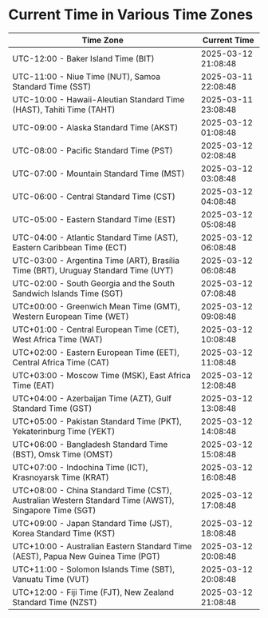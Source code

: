 # Current Time in Various Time Zones

| Time Zone | Current Time |
|-----------|--------------|
| UTC-12:00 - Baker Island Time (BIT) | 2025-03-12 21:08:48 |
| UTC-11:00 - Niue Time (NUT), Samoa Standard Time (SST) | 2025-03-11 22:08:48 |
| UTC-10:00 - Hawaii-Aleutian Standard Time (HAST), Tahiti Time (TAHT) | 2025-03-11 23:08:48 |
| UTC-09:00 - Alaska Standard Time (AKST) | 2025-03-12 01:08:48 |
| UTC-08:00 - Pacific Standard Time (PST) | 2025-03-12 02:08:48 |
| UTC-07:00 - Mountain Standard Time (MST) | 2025-03-12 03:08:48 |
| UTC-06:00 - Central Standard Time (CST) | 2025-03-12 04:08:48 |
| UTC-05:00 - Eastern Standard Time (EST) | 2025-03-12 05:08:48 |
| UTC-04:00 - Atlantic Standard Time (AST), Eastern Caribbean Time (ECT) | 2025-03-12 06:08:48 |
| UTC-03:00 - Argentina Time (ART), Brasília Time (BRT), Uruguay Standard Time (UYT) | 2025-03-12 06:08:48 |
| UTC-02:00 - South Georgia and the South Sandwich Islands Time (SGT) | 2025-03-12 07:08:48 |
| UTC±00:00 - Greenwich Mean Time (GMT), Western European Time (WET) | 2025-03-12 09:08:48 |
| UTC+01:00 - Central European Time (CET), West Africa Time (WAT) | 2025-03-12 10:08:48 |
| UTC+02:00 - Eastern European Time (EET), Central Africa Time (CAT) | 2025-03-12 11:08:48 |
| UTC+03:00 - Moscow Time (MSK), East Africa Time (EAT) | 2025-03-12 12:08:48 |
| UTC+04:00 - Azerbaijan Time (AZT), Gulf Standard Time (GST) | 2025-03-12 13:08:48 |
| UTC+05:00 - Pakistan Standard Time (PKT), Yekaterinburg Time (YEKT) | 2025-03-12 14:08:48 |
| UTC+06:00 - Bangladesh Standard Time (BST), Omsk Time (OMST) | 2025-03-12 15:08:48 |
| UTC+07:00 - Indochina Time (ICT), Krasnoyarsk Time (KRAT) | 2025-03-12 16:08:48 |
| UTC+08:00 - China Standard Time (CST), Australian Western Standard Time (AWST), Singapore Time (SGT) | 2025-03-12 17:08:48 |
| UTC+09:00 - Japan Standard Time (JST), Korea Standard Time (KST) | 2025-03-12 18:08:48 |
| UTC+10:00 - Australian Eastern Standard Time (AEST), Papua New Guinea Time (PGT) | 2025-03-12 20:08:48 |
| UTC+11:00 - Solomon Islands Time (SBT), Vanuatu Time (VUT) | 2025-03-12 20:08:48 |
| UTC+12:00 - Fiji Time (FJT), New Zealand Standard Time (NZST) | 2025-03-12 21:08:48 |
